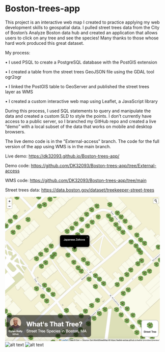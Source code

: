 # Boston-trees-app

This project is an interactive web map I created to practice applying my web development skills to geospatial data. I pulled street trees data from the City of Boston’s Analyze Boston data hub and created an application that allows users to click on any tree and see the species! Many thanks to those whose hard work produced this great dataset. 

My process:

•	I used PSQL to create a PostgreSQL database with the PostGIS extension

•	I created a table from the street trees GeoJSON file using the GDAL tool ogr2ogr

•	I linked the PostGIS table to GeoServer and published the street trees layer as WMS

•	I created a custom interactive web map using Leaflet, a JavaScript library

During this process, I used SQL statements to query and manipulate the data and created a custom SLD to style the points. I don’t currently have access to a public server, so I branched my GitHub repo and created a live “demo” with a local subset of the data that works on mobile and desktop browsers.

The live demo code is in the "External-access" branch.
The code for the full version of the app using WMS is in the main branch.

Live demo: https://dk32093.github.io/Boston-trees-app/

Demo code: https://github.com/DK32093/Boston-trees-app/tree/External-access

WMS code: https://github.com/DK32093/Boston-trees-app/tree/main

Street trees data: https://data.boston.gov/dataset/treekeeper-street-trees

![alt text](<Screenshot1.png>)
![alt text](<Screenshot2.png>)
![alt text](<Screenshot3.png>)